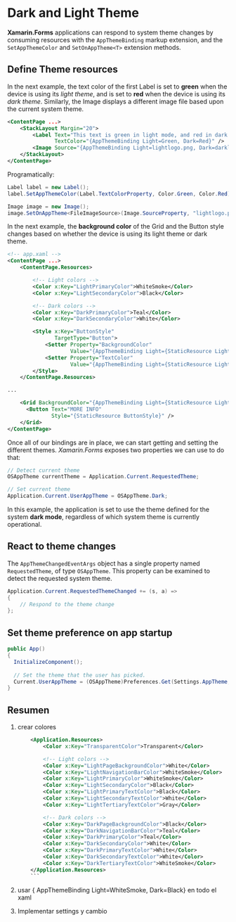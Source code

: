 # Dark and Light Theme

**Xamarin.Forms** applications can respond to system theme changes by consuming resources with the `AppThemeBinding` markup extension, and the `SetAppThemeColor` and `SetOnAppTheme<T>` extension methods.

## Define Theme resources

In the next example, the text color of the first Label is set to **green** when the device is using its *light theme*, and is set to **red** when the device is using its *dark theme*. Similarly, the Image displays a different image file based upon the current system theme.

```xml
<ContentPage ...>
    <StackLayout Margin="20">
        <Label Text="This text is green in light mode, and red in dark mode."
               TextColor="{AppThemeBinding Light=Green, Dark=Red}" />
        <Image Source="{AppThemeBinding Light=lightlogo.png, Dark=darklogo.png}" />
    </StackLayout>
</ContentPage>
```

Programatically:

```cs
Label label = new Label();
label.SetAppThemeColor(Label.TextColorProperty, Color.Green, Color.Red);

Image image = new Image();
image.SetOnAppTheme<FileImageSource>(Image.SourceProperty, "lightlogo.png", "darklogo.png");
```

In the next example, the **background color** of the Grid and the Button style changes based on whether the device is using its light theme or dark theme.

```xml
<!-- app.xaml -->
<ContentPage ...>
    <ContentPage.Resources>

        <!-- Light colors -->
        <Color x:Key="LightPrimaryColor">WhiteSmoke</Color>
        <Color x:Key="LightSecondaryColor">Black</Color>

        <!-- Dark colors -->
        <Color x:Key="DarkPrimaryColor">Teal</Color>
        <Color x:Key="DarkSecondaryColor">White</Color>

        <Style x:Key="ButtonStyle"
               TargetType="Button">
            <Setter Property="BackgroundColor"
                    Value="{AppThemeBinding Light={StaticResource LightPrimaryColor}, Dark={StaticResource DarkPrimaryColor}}" />
            <Setter Property="TextColor"
                    Value="{AppThemeBinding Light={StaticResource LightSecondaryColor}, Dark={StaticResource DarkSecondaryColor}}" />
        </Style>
    </ContentPage.Resources>

...

    <Grid BackgroundColor="{AppThemeBinding Light={StaticResource LightPrimaryColor}, Dark={StaticResource DarkPrimaryColor}}">
      <Button Text="MORE INFO"
              Style="{StaticResource ButtonStyle}" />
    </Grid>    
</ContentPage>
```

Once all of our bindings are in place, we can start getting and setting the different themes. *Xamarin.Forms* exposes two properties we can use to do that:


```cs
// Detect current theme
OSAppTheme currentTheme = Application.Current.RequestedTheme;

// Set current theme
Application.Current.UserAppTheme = OSAppTheme.Dark;
```

In this example, the application is set to use the theme defined for the system **dark mode**, regardless of which system theme is currently operational.

## React to theme changes

The `AppThemeChangedEventArgs` object has a single property named `RequestedTheme`, of type `OSAppTheme`. This property can be examined to detect the requested system theme.

```cs
Application.Current.RequestedThemeChanged += (s, a) =>
{
    // Respond to the theme change
};
```

## Set theme preference on app startup

```cs
public App()
{
  InitializeComponent();
  
  // Set the theme that the user has picked.
  Current.UserAppTheme = (OSAppTheme)Preferences.Get(Settings.AppTheme, Settings.AppThemeDefault);
}
```

## Resumen

1. crear colores

    ```xml
        <Application.Resources>
            <Color x:Key="TransparentColor">Transparent</Color>

            <!-- Light colors -->
            <Color x:Key="LightPageBackgroundColor">White</Color>
            <Color x:Key="LightNavigationBarColor">WhiteSmoke</Color>
            <Color x:Key="LightPrimaryColor">WhiteSmoke</Color>
            <Color x:Key="LightSecondaryColor">Black</Color>
            <Color x:Key="LightPrimaryTextColor">Black</Color>
            <Color x:Key="LightSecondaryTextColor">White</Color>
            <Color x:Key="LightTertiaryTextColor">Gray</Color>

            <!-- Dark colors -->
            <Color x:Key="DarkPageBackgroundColor">Black</Color>
            <Color x:Key="DarkNavigationBarColor">Teal</Color>
            <Color x:Key="DarkPrimaryColor">Teal</Color>
            <Color x:Key="DarkSecondaryColor">White</Color>
            <Color x:Key="DarkPrimaryTextColor">White</Color>
            <Color x:Key="DarkSecondaryTextColor">White</Color>
            <Color x:Key="DarkTertiaryTextColor">WhiteSmoke</Color>
        </Application.Resources>
        ```
2. usar { AppThemeBinding Light=WhiteSmoke, Dark=Black} en todo el xaml
3. Implementar settings y cambio 


